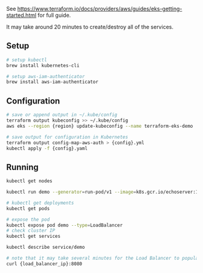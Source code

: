 
See https://www.terraform.io/docs/providers/aws/guides/eks-getting-started.html for full guide.

It may take around 20 minutes to create/destroy all of the services.


## Setup

```sh
# setup kubectl
brew install kubernetes-cli

# setup aws-iam-authenticator
brew install aws-iam-authenticator
```


## Configuration

```sh
# save or append output in ~/.kube/config
terraform output kubeconfig >> ~/.kube/config
aws eks --region {region} update-kubeconfig --name terraform-eks-demo

# save output for configuration in Kubernetes
terraform output config-map-aws-auth > {config}.yml
kubectl apply -f {config}.yaml
```


## Running

```sh
kubectl get nodes

kubectl run demo --generator=run-pod/v1 --image=k8s.gcr.io/echoserver:1.4 --port=8080

# kubectl get deployments
kubectl get pods

# expose the pod
kubectl expose pod demo --type=LoadBalancer
# check cluster IP
kubectl get services

kubectl describe service/demo

# note that it may take several minutes for the Load Balancer to populate
curl {load_balancer_ip}:8080
```
